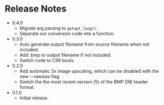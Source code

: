 # Release Notes

- 0.4.0
    - Migrate arg parsing to `getopt_long()`.
    - Separate out conversion code into a function.
- 0.3.0
    - Auto generate output filename from source filename when not included.
    - Add .bmp to output filename if not included.
    - Switch code to C99 bools.
- 0.2.0
    - Add automatic 3x image upscaling, which can be disabled with the new --rawsize flag.
    - Switch the the most recent version (5) of the BMP DIB header format.
- 0.1.0
    - Initial release.
